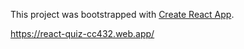 This project was bootstrapped with [Create React App](https://github.com/facebook/create-react-app).

https://react-quiz-cc432.web.app/
